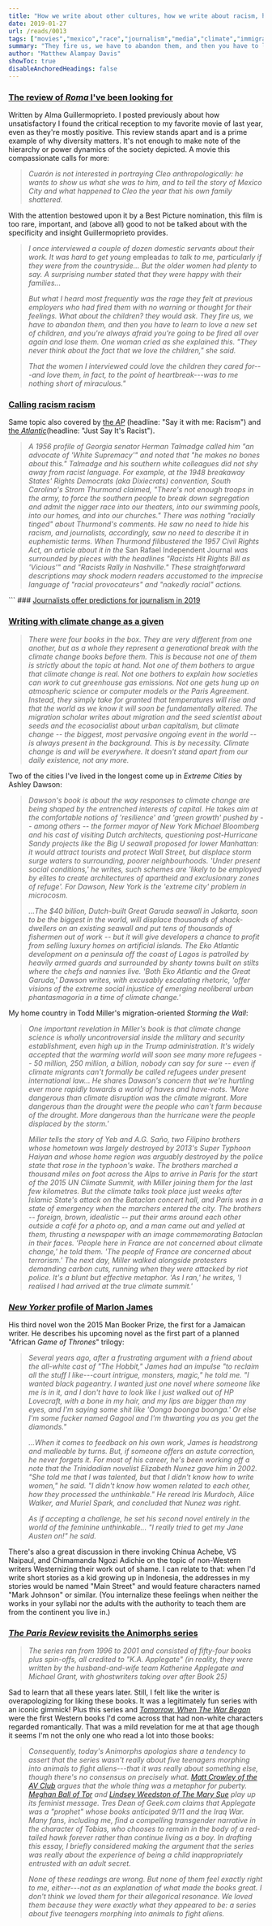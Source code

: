 ```yaml
---
title: "How we write about other cultures, how we write about racism, how we write about climate change, and how we write about the Animorphs"
date: 2019-01-27
url: /reads/0013
tags: ["movies","mexico","race","journalism","media","climate","immigration","literature","science fiction"]
summary: "They fire us, we have to abandon them, and then you have to learn to love a new set of children, and you're always afraid you're going to be fired all over again and lose them. One woman cried as she explained this. 'They never think about the fact that we love the children.' she said. That the women I interviewed could love the children they cared for---and love them, in fact, to the point of heartbreak---was to me nothing short of miraculous."
author: "Matthew Alampay Davis"
showToc: true
disableAnchoredHeadings: false
---
```


### [The review of *Roma* I've been looking for](https://www.nybooks.com/articles/2019/02/07/alfonso-cuaron-roma-twisting-nature-love/)

Written by Alma Guillermoprieto. I posted previously about how
unsatisfactory I found the critical reception to my favorite movie of
last year, even as they're mostly positive. This review stands apart and
is a prime example of why diversity matters. It's not enough to make
note of the hierarchy or power dynamics of the society depicted. A movie
this compassionate calls for more:

> *Cuarón is not interested in portraying Cleo anthropologically: he
> wants to show us what she was to him, and to tell the story of Mexico
> City and what happened to Cleo the year that his own family
> shattered.*

With the attention bestowed upon it by a Best Picture nomination, this
film is too rare, important, and (above all) good to not be talked about
with the specificity and insight Guillermoprieto provides.

> *I once interviewed a couple of dozen domestic servants about their
> work. It was hard to get young* empleadas *to talk to me, particularly
> if they were from the countryside... But the older women had plenty to
> say. A surprising number stated that they were happy with their
> families...*
>
> *But what I heard most frequently was the rage they felt at previous
> employers who had fired them with no warning or thought for their
> feelings. What about the children? they would ask. They fire us, we
> have to abandon them, and then you have to learn to love a new set of
> children, and you're always afraid you're going to be fired all over
> again and lose them. One woman cried as she explained this. "They
> never think about the fact that we love the children," she said.*
>
> *That the women I interviewed could love the children they cared
> for---and love them, in fact, to the point of heartbreak---was to me
> nothing short of miraculous."*

### [Calling racism racism](http://bostonreview.net/race/lawrence-glickman-racially-tinged)

Same topic also covered by [the
*AP*](http://www.niemanlab.org/2018/12/say-it-with-me-racism/)
(headline: "Say it with me: Racism") and [the
*Atlantic*](https://www.theatlantic.com/ideas/archive/2018/06/just-say-its-racist/561962/)(headline:
"Just Say It's Racist").

> *A 1956 profile of Georgia senator Herman Talmadge called him "an
> advocate of 'White Supremacy'" and noted that "he makes no bones about
> this." Talmadge and his southern white colleagues did not shy away
> from racist language. For example, at the 1948 breakaway States'
> Rights Democrats (aka Dixiecrats) convention, South Carolina's Strom
> Thurmond claimed, "There's not enough troops in the army, to force the
> southern people to break down segregation and admit the nigger race
> into our theaters, into our swimming pools, into our homes, and into
> our churches." There was nothing "racially tinged" about Thurmond's
> comments. He saw no need to hide his racism, and journalists,
> accordingly, saw no need to describe it in euphemistic terms. When
> Thurmond filibustered the 1957 Civil Rights Act, an article about it
> in the* San Rafael Independent Journal *was surrounded by pieces with
> the headlines "Racists Hit Rights Bill as 'Vicious'" and "Racists
> Rally in Nashville." These straightforward descriptions may shock
> modern readers accustomed to the imprecise language of "racial
> provocateurs" and "nakedly racial" actions.*

\`\`\` \### [Journalists offer predictions for journalism in
2019](http://www.niemanlab.org/collection/predictions-2019/)

### [Writing with climate change as a given](https://www.lrb.co.uk/v41/n03/mckenzie-funk/smoked-out)

> *There were four books in the box. They are very different from one
> another, but as a whole they represent a generational break with the
> climate change books before them. This is because not one of them is
> strictly about the topic at hand. Not one of them bothers to argue
> that climate change is real. Not one bothers to explain how societies
> can work to cut greenhouse gas emissions. Not one gets hung up on
> atmospheric science or computer models or the Paris Agreement.
> Instead, they simply take for granted that temperatures will rise and
> that the world as we know it will soon be fundamentally altered. The
> migration scholar writes about migration and the seed scientist about
> seeds and the ecosocialist about urban capitalism, but climate change
> -- the biggest, most pervasive ongoing event in the world -- is always
> present in the background. This is by necessity. Climate change is and
> will be everywhere. It doesn't stand apart from our daily existence,
> not any more.*

Two of the cities I've lived in the longest come up in *Extreme Cities*
by Ashley Dawson:

> *Dawson's book is about the way responses to climate change are being
> shaped by the entrenched interests of capital. He takes aim at the
> comfortable notions of 'resilience' and 'green growth' pushed by --
> among others -- the former mayor of New York Michael Bloomberg and his
> cast of visiting Dutch architects, questioning post-Hurricane Sandy
> projects like the Big U seawall proposed for lower Manhattan: it would
> attract tourists and protect Wall Street, but displace storm surge
> waters to surrounding, poorer neighbourhoods. 'Under present social
> conditions,' he writes, such schemes are 'likely to be employed by
> elites to create architectures of apartheid and exclusionary zones of
> refuge'. For Dawson, New York is the 'extreme city' problem in
> microcosm.*
>
> *...The \$40 billion, Dutch-built Great Garuda seawall in Jakarta,
> soon to be the biggest in the world, will displace thousands of
> shack-dwellers on an existing seawall and put tens of thousands of
> fishermen out of work -- but it will give developers a chance to
> profit from selling luxury homes on artificial islands. The Eko
> Atlantic development on a peninsula off the coast of Lagos is
> patrolled by heavily armed guards and surrounded by shanty towns built
> on stilts where the chefs and nannies live. 'Both Eko Atlantic and the
> Great Garuda,' Dawson writes, with excusably escalating rhetoric,
> 'offer visions of the extreme social injustice of emerging neoliberal
> urban phantasmagoria in a time of climate change.'*

My home country in Todd Miller's migration-oriented *Storming the Wall*:

> *One important revelation in Miller's book is that climate change
> science is wholly uncontroversial inside the military and security
> establishment, even high up in the Trump administration. It's widely
> accepted that the warming world will soon see many more refugees -- 50
> million, 250 million, a billion, nobody can say for sure -- even if
> climate migrants can't formally be called refugees under present
> international law... He shares Dawson's concern that we're hurtling
> ever more rapidly towards a world of haves and have-nots. 'More
> dangerous than climate disruption was the climate migrant. More
> dangerous than the drought were the people who can't farm because of
> the drought. More dangerous than the hurricane were the people
> displaced by the storm.'*
>
> *Miller tells the story of Yeb and A.G. Saño, two Filipino brothers
> whose hometown was largely destroyed by 2013's Super Typhoon Haiyan
> and whose home region was arguably destroyed by the police state that
> rose in the typhoon's wake. The brothers marched a thousand miles on
> foot across the Alps to arrive in Paris for the start of the 2015 UN
> Climate Summit, with Miller joining them for the last few kilometres.
> But the climate talks took place just weeks after Islamic State's
> attack on the Bataclan concert hall, and Paris was in a state of
> emergency when the marchers entered the city. The brothers -- foreign,
> brown, idealistic -- put their arms around each other outside a café
> for a photo op, and a man came out and yelled at them, thrusting a
> newspaper with an image commemorating Bataclan in their faces. 'People
> here in France are not concerned about climate change,' he told them.
> 'The people of France are concerned about terrorism.' The next day,
> Miller walked alongside protesters demanding carbon cuts, running when
> they were attacked by riot police. It's a blunt but effective
> metaphor. 'As I ran,' he writes, 'I realised I had arrived at the true
> climate summit.'*

### [*New Yorker* profile of Marlon James](https://www.newyorker.com/magazine/2019/01/28/why-marlon-james-decided-to-write-an-african-game-of-thrones)

His third novel won the 2015 Man Booker Prize, the first for a Jamaican
writer. He describes his upcoming novel as the first part of a planned
"African *Game of Thrones*" trilogy:

> *Several years ago, after a frustrating argument with a friend about
> the all-white cast of "The Hobbit," James had an impulse "to reclaim
> all the stuff I like---court intrigue, monsters, magic," he told me.
> "I wanted black pageantry. I wanted just one novel where someone like
> me is in it, and I don't have to look like I just walked out of HP
> Lovecraft, with a bone in my hair, and my lips are bigger than my
> eyes, and I'm saying some shit like 'Oonga boonga boonga.' Or else I'm
> some fucker named Gagool and I'm thwarting you as you get the
> diamonds."*
>
> *...When it comes to feedback on his own work, James is headstrong and
> malleable by turns. But, if someone offers an astute correction, he
> never forgets it. For most of his career, he's been working off a note
> that the Trinidadian novelist Elizabeth Nunez gave him in 2002. "She
> told me that I was talented, but that I didn't know how to write
> women," he said. "I didn't know how women related to each other, how
> they processed the unthinkable." He reread Iris Murdoch, Alice Walker,
> and Muriel Spark, and concluded that Nunez was right.*
>
> *As if accepting a challenge, he set his second novel entirely in the
> world of the feminine unthinkable... "I really tried to get my Jane
> Austen on!" he said.*

There's also a great discussion in there invoking Chinua Achebe, VS
Naipaul, and Chimamanda Ngozi Adichie on the topic of non-Western
writers Westernizing their work out of shame. I can relate to that: when
I'd write short stories as a kid growing up in Indonesia, the addresses
in my stories would be named "Main Street" and would feature characters
named "Mark Johnson" or similar. (You internalize these feelings when
neither the works in your syllabi nor the adults with the authority to
teach them are from the continent you live in.)

### [*The Paris Review* revisits the Animorphs series](https://www.theparisreview.org/blog/2019/01/23/what-was-it-about-animorphs/?fbclid=IwAR0WeoTrmYdS7fuwV_0GzOMZczl2KsryI-Zjb3vGbuFiY5ETckZMngRxKxs)

> *The series ran from 1996 to 2001 and consisted of fifty-four books
> plus spin-offs, all credited to "K.A. Applegate" (in reality, they
> were written by the husband-and-wife team Katherine Applegate and
> Michael Grant, with ghostwriters taking over after Book 25)*

Sad to learn that all these years later. Still, I felt like the writer
is overapologizing for liking these books. It was a legitimately fun
series with an iconic gimmick! Plus this series and [*Tomorrow, When The
War Began*](https://en.wikipedia.org/wiki/Tomorrow,_When_the_War_Began)
were the first Western books I'd come across that had non-white
characters regarded romantically. That was a mild revelation for me at
that age though it seems I'm not the only one who read a lot into those
books:

> *Consequently, today's Animorphs apologias share a tendency to assert
> that the series wasn't really about five teenagers morphing into
> animals to fight aliens---that it was really about something else,
> though there's no consensus on precisely what. [Matt Crowley of the AV
> Club](https://www.avclub.com/the-cheesy-sci-fi-animorphs-books-heightened-the-strang-1798267111)
> argues that the whole thing was a metaphor for puberty. [Meghan Ball
> of
> Tor](https://www.tor.com/2018/05/09/why-the-animorphs-are-overdue-for-a-revival/)
> and [Lindsey Weedston of The Mary
> Sue](https://www.themarysue.com/5-ways-animorphs-shaped-my-life/) play
> up its feminist message. Tres Dean of Geek.com claims that Applegate
> was a "prophet" whose books anticipated 9/11 and the Iraq War. Many
> fans, including me, find a compelling transgender narrative in the
> character of Tobias, who chooses to remain in the body of a red-tailed
> hawk forever rather than continue living as a boy. In drafting this
> essay, I briefly considered making the argument that the series was
> really about the experience of being a child inappropriately entrusted
> with an adult secret.*
>
> *None of these readings are wrong. But none of them feel exactly right
> to me, either---not as an explanation of what made the books great. I
> don't think we loved them for their allegorical resonance. We loved
> them because they were exactly what they appeared to be: a series
> about five teenagers morphing into animals to fight aliens.*
